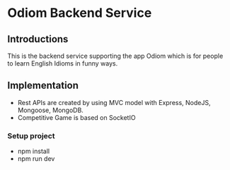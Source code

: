 

# Odiom Backend Service

## Introductions
This is the backend service supporting the app Odiom which is for people to learn English Idioms in funny ways.


## Implementation
+ Rest APIs are created by using MVC model with Express, NodeJS, Mongoose, MongoDB. 
+ Competitive Game is based on SocketIO

### Setup project
- npm install
- npm run dev
####
